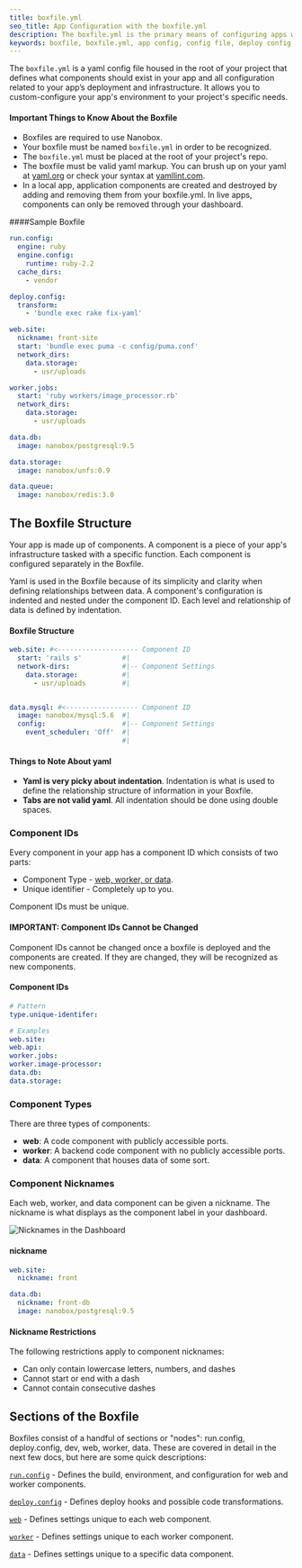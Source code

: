 ```yaml
---
title: boxfile.yml
seo_title: App Configuration with the boxfile.yml
description: The boxfile.yml is the primary means of configuring apps with Nanobox. It allows you to custom-configure your environment to your project's specific needs.
keywords: boxfile, boxfile.yml, app config, config file, deploy config, dev config
---
```


The `boxfile.yml` is a yaml config file housed in the root of your project that defines what components should exist in your app and all configuration related to your app’s deployment and infrastructure. It allows you to custom-configure your app's environment to your project's specific needs.

#### Important Things to Know About the Boxfile
- Boxfiles are required to use Nanobox.
- Your boxfile must be named `boxfile.yml` in order to be recognized.
- The `boxfile.yml` must be placed at the root of your project's repo.
- The boxfile must be valid yaml markup. You can brush up on your yaml at [yaml.org](http://yaml.org/start.html) or check your syntax at [yamllint.com](http://www.yamllint.com/).
- In a local app, application components are created and destroyed by adding and removing them from your boxfile.yml. In live apps, components can only be removed through your dashboard.

####Sample Boxfile
```yaml
run.config:
  engine: ruby
  engine.config:
    runtime: ruby-2.2
  cache_dirs:
    - vendor

deploy.config:
  transform:
    - 'bundle exec rake fix-yaml'

web.site:
  nickname: front-site
  start: 'bundle exec puma -c config/puma.conf'
  network_dirs:
    data.storage:
      - usr/uploads

worker.jobs:
  start: 'ruby workers/image_processor.rb'
  network_dirs:
    data.storage:
      - usr/uploads

data.db:
  image: nanobox/postgresql:9.5

data.storage:
  image: nanobox/unfs:0.9

data.queue:
  image: nanobox/redis:3.0
```

## The Boxfile Structure

Your app is made up of components. A component is a piece of your app's infrastructure tasked with a specific function. Each component is configured separately in the Boxfile.

Yaml is used in the Boxfile because of its simplicity and clarity when defining relationships between data. A component's configuration is indented and nested under the component ID. Each level and relationship of data is defined by indentation.

#### Boxfile Structure

```yaml
web.site: #<-------------------- Component ID
  start: 'rails s'          #|
  network-dirs:             #|-- Component Settings
    data.storage:           #|
      - usr/uploads         #|


data.mysql: #<------------------ Component ID
  image: nanobox/mysql:5.6  #|
  config:                   #|-- Component Settings
    event_scheduler: 'Off'  #|
                            #|
```

#### Things to Note About yaml
- **Yaml is very picky about indentation**. Indentation is what is used to define the relationship structure of information in your Boxfile.
- **Tabs are not valid yaml**. All indentation should be done using double spaces.

### Component IDs
Every component in your app has a component ID which consists of two parts:

- Component Type - [web, worker, or data](#component-types).
- Unique identifier - Completely up to you.

Component IDs must be unique.

#### IMPORTANT: Component IDs Cannot be Changed
Component IDs cannot be changed once a boxfile is deployed and the components are created. If they are changed, they will be recognized as new components.

#### Component IDs
```yaml
# Pattern
type.unique-identifer:

# Examples
web.site:
web.api:
worker.jobs:
worker.image-processor:
data.db:
data.storage:
```

### Component Types
There are three types of components:

- **web**: A code component with publicly accessible ports.
- **worker**: A backend code component with no publicly accessible ports.
- **data**: A component that houses data of some sort.

### Component Nicknames
Each web, worker, and data component can be given a nickname. The nickname is what displays as the component label in your dashboard.

![Nicknames in the Dashboard](boxfile-nicknames.png)

#### nickname
```yaml
web.site:
  nickname: front

data.db:
  nickname: front-db
  image: nanobox/postgresql:9.5
```

#### Nickname Restrictions
The following restrictions apply to component nicknames:

- Can only contain lowercase letters, numbers, and dashes
- Cannot start or end with a dash
- Cannot contain consecutive dashes

## Sections of the Boxfile
Boxfiles consist of a handful of sections or "nodes": run.config, deploy.config, dev, web, worker, data. These are covered in detail in the next few docs, but here are some quick descriptions:

[`run.config`](/boxfile/run-config/) - Defines the build, environment, and configuration for web and worker components.

[`deploy.config`](/boxfile/deploy-config/) - Defines deploy hooks and possible code transformations.

[`web`](/boxfile/web/) - Defines settings unique to each web component.  

[`worker`](/boxfile/worker/) - Defines settings unique to each worker component.  

[`data`](/boxfile/data/) - Defines settings unique to a specific data component.
